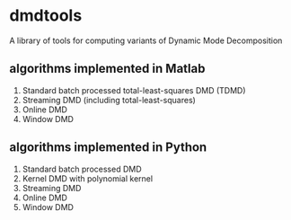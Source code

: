 # dmdtools
A library of tools for computing variants of Dynamic Mode Decomposition

## algorithms implemented in Matlab
1. Standard batch processed total-least-squares DMD (TDMD)  
2. Streaming DMD (including total-least-squares)  
3. Online DMD  
4. Window DMD  

## algorithms implemented in Python
1. Standard batch processed DMD  
2. Kernel DMD with polynomial kernel  
3. Streaming DMD  
4. Online DMD  
5. Window DMD  